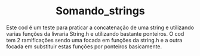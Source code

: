 <h1 align="center">Somando_strings</h1>

<p>
    Este cod é um teste para praticar a concatenação de uma string e utilizando varias funções da livraria String.h e utilizando bastante ponteiros.
    O cod tem 2 ramificações sendo uma focada em funções da string.h e a outra focada em substituir estas funções por ponteiros basicamente.
</p>

